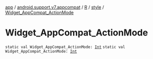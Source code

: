[app](../../../index.md) / [android.support.v7.appcompat](../../index.md) / [R](../index.md) / [style](index.md) / [Widget_AppCompat_ActionMode](.)

# Widget_AppCompat_ActionMode

`static val Widget_AppCompat_ActionMode: `[`Int`](https://kotlinlang.org/api/latest/jvm/stdlib/kotlin/-int/index.html)
`static val Widget_AppCompat_ActionMode: `[`Int`](https://kotlinlang.org/api/latest/jvm/stdlib/kotlin/-int/index.html)